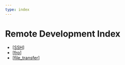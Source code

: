 ```yaml
---
type: index
---
```


# Remote Development Index

- [[SSH]]
- [[frp]]
- [[file_transfer]]

[//begin]: # "Autogenerated link references for markdown compatibility"
[SSH]: SSH.md "SSH configs"
[frp]: frp.md "frp"
[file_transfer]: file_transfer.md "Cross-platform File Transfer"
[//end]: # "Autogenerated link references"
